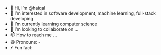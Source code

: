 - 👋 Hi, I’m @haiqal
- 👀 I’m interested in software development, machine learning, full-stack developing
- 🌱 I’m currently learning computer science
- 💞️ I’m looking to collaborate on ...
- 📫 How to reach me ...
- 😄 Pronouns: -
- ⚡ Fun fact: 
<!---
haiqalhasly/haiqalhasly is a ✨ special ✨ repository because its `README.md` (this file) appears on your GitHub profile.
You can click the Preview link to take a look at your changes.
--->
